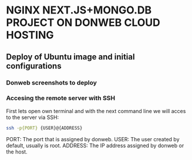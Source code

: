 # NGINX NEXT.JS+MONGO.DB PROJECT ON DONWEB CLOUD HOSTING

## Deploy of Ubuntu image and initial configurations

### Donweb screenshots to deploy

### Accesing the remote server with SSH

First lets open own terminal and with the next command line we will acces to the server via SSH:

```bash
ssh -p{PORT} {USER}@{ADDRESS}
```

PORT: The port that is assigned by donweb.
USER: The user created by default, usually is root.
ADDRESS: The IP address assigned by donweb or the host.

